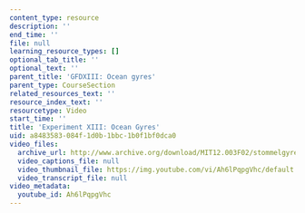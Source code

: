 ```yaml
---
content_type: resource
description: ''
end_time: ''
file: null
learning_resource_types: []
optional_tab_title: ''
optional_text: ''
parent_title: 'GFDXIII: Ocean gyres'
parent_type: CourseSection
related_resources_text: ''
resource_index_text: ''
resourcetype: Video
start_time: ''
title: 'Experiment XIII: Ocean Gyres'
uid: a8483583-084f-1d0b-1bbc-1b0f1bf0dca0
video_files:
  archive_url: http://www.archive.org/download/MIT12.003F02/stommelgyre.mp4
  video_captions_file: null
  video_thumbnail_file: https://img.youtube.com/vi/Ah6lPqpgVhc/default.jpg
  video_transcript_file: null
video_metadata:
  youtube_id: Ah6lPqpgVhc
---
```

